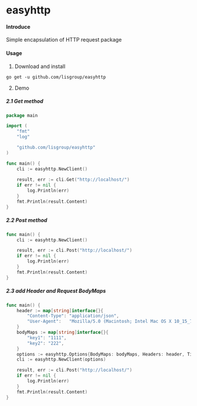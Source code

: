 # easyhttp

#### Introduce
Simple encapsulation of HTTP request package

#### Usage

1. Download and install

`go get -u github.com/lisgroup/easyhttp`

2.  Demo
##### 2.1 Get method
```go
package main

import (
    "fmt"
    "log"

    "github.com/lisgroup/easyhttp"
)

func main() {
    cli := easyhttp.NewClient()
    
    result, err := cli.Get("http://localhost/")
    if err != nil {
        log.Println(err)
    }
    fmt.Println(result.Content)
}

```

##### 2.2 Post method
```go
func main() {
    cli := easyhttp.NewClient()

    result, err := cli.Post("http://localhost/")
    if err != nil {
        log.Println(err)
    }
    fmt.Println(result.Content)
}
```

##### 2.3 add Header and Request BodyMaps
```go
func main() {
    header := map[string]interface{}{
        "Content-Type": "application/json",
        "User-Agent":   "Mozilla/5.0 (Macintosh; Intel Mac OS X 10_15_7) AppleWebKit/537.36 (KHTML, like Gecko) Chrome/87.0.4280.67 Safari/537.36",
    }
    bodyMaps := map[string]interface{}{
        "key1": "1111",
        "key2": "222",
    }
    options := easyhttp.Options{BodyMaps: bodyMaps, Headers: header, Timeout: 4}
    cli := easyhttp.NewClient(options)

    result, err := cli.Post("http://localhost/")
    if err != nil {
        log.Println(err)
    }
    fmt.Println(result.Content)
}
```
